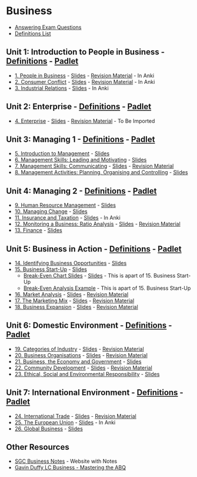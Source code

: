 # Business
- [Answering Exam Questions](answering-exam-questions.md) <!--No Anki-->
- [Definitions List](definitions/definitions.pdf)
## Unit 1: Introduction to People in Business - [Definitions](definitions/unit-1-definitions.pdf) - [Padlet](https://padlet.com/grahammaher/wh79o1thg564lb9t)
- [1. People in Business](unit-1/01-people-in-business.md) - [Slides](slides/unit-1/01-people-in-business.pdf) - [Revision Material](revision-material/01-revision-material.pdf) - In Anki
- [2. Consumer Conflict](unit-1/02-consumer-conflict.md) - [Slides](slides/unit-1/02-consumer-conflict.pdf) - [Revision Material](revision-material/02-revision-material.pdf) - In Anki
- [3. Industrial Relations](unit-1/03-industrial-relations.md) - [Slides](slides/unit-1/03-industrial-relations.pdf) - In Anki
## Unit 2: Enterprise - [Definitions](definitions/unit-2-definitions.pdf) - [Padlet](https://padlet.com/grahammaher/iru76064p0y8kw6c)
- [4. Enterprise](unit-2/04-enterprise.md) - [Slides](slides/unit-2/04-enterprise.pdf) - [Revision Material](revision-material/04-revision-material.pdf) - To Be Imported
## Unit 3: Managing 1 - [Definitions](definitions/unit-3-definitions.pdf) - [Padlet](https://padlet.com/grahammaher/a4nstr4e7hl3bfvn)
- [5. Introduction to Management](unit-3/05-introduction-to-management.md) - [Slides](slides/unit-3/05-introduction-to-management.pdf)
- [6. Management Skills: Leading and Motivating](unit-3/06-management-skills-leading-and-motivating.md) - [Slides](slides/unit-3/06-management-skills-leading-and-motivating.pdf)
- [7. Management Skills: Communicating](unit-3/07-management-skills-communicating.md) - [Slides](slides/unit-3/07-management-skills-communicating.pdf) - [Revision Material](revision-material/07-revision-material.pdf) 
- [8. Management Activities: Planning, Organising and Controlling](unit-3/08-management-activities-planning-organising-and-controlling.md) - [Slides](slides/unit-3/08-management-activities-planning-organising-and-controlling.pdf)
## Unit 4: Managing 2 - [Definitions](definitions/unit-4-definitions.pdf) - [Padlet](https://padlet.com/grahammaher/57e1gvfiqilh7bzk)
- [9. Human Resource Management](unit-4/09-hrm.md) - [Slides](slides/unit-4/09-hrm.pdf)
- [10. Managing Change](unit-4/10-managing-change.md) - [Slides](slides/unit-4/10-managing-change.pdf)
- [11. Insurance and Taxation](unit-4/11-insurance-and-taxation.md) - [Slides](slides/unit-4/11-taxation-and-insurance.pdf) - In Anki
- [12. Monitoring a Business: Ratio Analysis](unit-4/12-monitoring-a-business-ratio-analysis.md) - [Slides](slides/unit-4/12-monitoring-a-business-ratio-analysis.pdf) - [Revision Material](revision-material/12-revision-material.pdf) 
- [13. Finance](unit-4/13-finance.md) - [Slides](slides/unit-4/13-finance.pdf)
## Unit 5: Business in Action - [Definitions](definitions/unit-5-definitions.pdf) - [Padlet](https://padlet.com/grahammaher/14bammgf2vqeho4s)
- [14. Identifying Business Opportunities](unit-5/14-identiftying-business-opportunities.md) - [Slides](slides/unit-5/14-identiftying-business-opportunities.pdf)
- [15. Business Start-Up](unit-5/15-business-start-up.md) - [Slides](slides/unit-5/15-business-start-up.pdf)
  - [Break-Even Chart Slides](unit-5/15-business-start-up/break-even-chart-slides.md) - [Slides](slides/unit-5/break-even-chart-slides.pdf) - This is apart of 15. Business Start-Up
  - [Break-Even Analysis Example](unit-5/15-business-start-up/break-even-analysis-example.md) - This is apart of 15. Business Start-Up
- [16. Market Analysis](unit-5/16-market-analysis.md) - [Slides](slides/unit-5/16-market-analysis.pdf) - [Revision Material](revision-material/16-revision-material.pdf)
- [17. The Marketing Mix](unit-5/17-the-market-mix.md) - [Slides](slides/unit-5/17-the-market-mix.pdf) - [Revision Material](revision-material/17-revision-material.pdf)
- [18. Business Expansion](unit-5/18-business-expansion.md) - [Slides](slides/unit-5/18-business-expansion.pdf) - [Revision Material](revision-material/18-revision-material.pdf)
## Unit 6: Domestic Environment - [Definitions](definitions/unit-6-definitions.pdf) - [Padlet](https://padlet.com/grahammaher/14bammgf2vqeho4s)
- [19. Categories of Industry](unit-6/19-categories-of-industry.md) - [Slides](slides/unit-6/19-categories-of-industry.pdf) - [Revision Material](revision-material/19-revision-material.pdf)
- [20. Business Organisations](unit-6/20-business-organisations.md) - [Slides](slides/unit-6/20-business-organisations.pdf) - [Revision Material](revision-material/20-revision-material.pdf)
- [21. Business, the Economy and Government](unit-6/21-business-economy-and-government.md) - [Slides](slides/unit-6/21-business-economy-and-government.pdf)
- [22. Community Development](unit-6/22-community-development.md) - [Slides](slides/unit-6/22-community-development.pdf) - [Revision Material](revision-material/22-revision-material.pdf)
- [23. Ethical, Social and Environmental Responsibility](unit-6/23-ethical-social-and-environmental-responsibilities.md) - [Slides](slides/unit-6/23-ethical-social-and-environmental-responsibilities.pdf)
## Unit 7: International Environment - [Definitions](definitions/unit-7-definitions.pdf) - [Padlet](https://padlet.com/grahammaher/14bammgf2vqeho4s)
- [24. International Trade](unit-7/24-international-trade.md) - [Slides](slides/unit-7/24-international-trade.pdf) - [Revision Material](revision-material/24-revision-material.pdf)
- [25. The European Union](unit-7/25-eu.md) - [Slides](slides/unit-7/25-eu.pdf) - In Anki
- [26. Global Business](unit-7/26-global-business.md) - [Slides](slides/unit-7/26-global-business.pdf)
<!-- [27. The Applied Business Question (ABQ)]() - [Slides]()-->

## Other Resources
- [SGC Business Notes](https://sgcbusiness.com/business-notes/) - Website with Notes
- [Gavin Duffy LC Business - Mastering the ABQ](https://gavinduffybusiness.com/pages/mastering-the-2022-abq)

